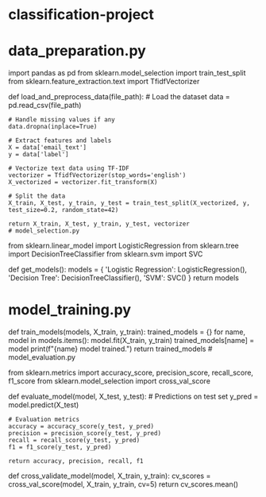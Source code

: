 # classification-project
# data_preparation.py

import pandas as pd
from sklearn.model_selection import train_test_split
from sklearn.feature_extraction.text import TfidfVectorizer

def load_and_preprocess_data(file_path):
    # Load the dataset
    data = pd.read_csv(file_path)
    
    # Handle missing values if any
    data.dropna(inplace=True)
    
    # Extract features and labels
    X = data['email_text']
    y = data['label']
    
    # Vectorize text data using TF-IDF
    vectorizer = TfidfVectorizer(stop_words='english')
    X_vectorized = vectorizer.fit_transform(X)
    
    # Split the data
    X_train, X_test, y_train, y_test = train_test_split(X_vectorized, y, test_size=0.2, random_state=42)
    
    return X_train, X_test, y_train, y_test, vectorizer
    # model_selection.py

from sklearn.linear_model import LogisticRegression
from sklearn.tree import DecisionTreeClassifier
from sklearn.svm import SVC

def get_models():
    models = {
        'Logistic Regression': LogisticRegression(),
        'Decision Tree': DecisionTreeClassifier(),
        'SVM': SVC()
    }
    return models
# model_training.py

def train_models(models, X_train, y_train):
    trained_models = {}
    for name, model in models.items():
        model.fit(X_train, y_train)
        trained_models[name] = model
        print(f"{name} model trained.")
    return trained_models
    # model_evaluation.py

from sklearn.metrics import accuracy_score, precision_score, recall_score, f1_score
from sklearn.model_selection import cross_val_score

def evaluate_model(model, X_test, y_test):
    # Predictions on test set
    y_pred = model.predict(X_test)
    
    # Evaluation metrics
    accuracy = accuracy_score(y_test, y_pred)
    precision = precision_score(y_test, y_pred)
    recall = recall_score(y_test, y_pred)
    f1 = f1_score(y_test, y_pred)
    
    return accuracy, precision, recall, f1

def cross_validate_model(model, X_train, y_train):
    cv_scores = cross_val_score(model, X_train, y_train, cv=5)
    return cv_scores.mean()
